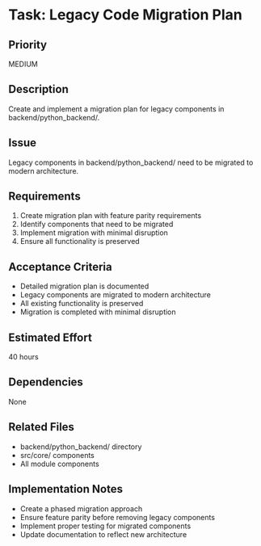 # Task: Legacy Code Migration Plan

## Priority
MEDIUM

## Description
Create and implement a migration plan for legacy components in backend/python_backend/.

## Issue
Legacy components in backend/python_backend/ need to be migrated to modern architecture.

## Requirements
1. Create migration plan with feature parity requirements
2. Identify components that need to be migrated
3. Implement migration with minimal disruption
4. Ensure all functionality is preserved

## Acceptance Criteria
- Detailed migration plan is documented
- Legacy components are migrated to modern architecture
- All existing functionality is preserved
- Migration is completed with minimal disruption

## Estimated Effort
40 hours

## Dependencies
None

## Related Files
- backend/python_backend/ directory
- src/core/ components
- All module components

## Implementation Notes
- Create a phased migration approach
- Ensure feature parity before removing legacy components
- Implement proper testing for migrated components
- Update documentation to reflect new architecture